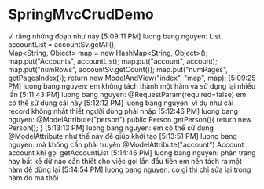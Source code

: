 # SpringMvcCrudDemo
vì răng những đoạn như này
[5:09:11 PM] luong bang nguyen: List<Account> accountList = accountSv.getAll();  
		Map<String, Object> map = new HashMap<String, Object>();
		map.put("Accounts", accountList);
		map.put("account", account);
		map.put("numRows", accountSv.getCount());
		map.put("numPages", getPagesIndex()); 
		return new ModelAndView("index", "map", map);
[5:09:25 PM] luong bang nguyen: em không tách thành một hàm và sử dụng lại nhiều lần
[5:11:43 PM] luong bang nguyen: @RequestParam(required=false) em có thể sử dụng cái này
[5:12:12 PM] luong bang nguyen: ví dụ như cái record không nhất thiết người dùng phải nhập
[5:12:46 PM] luong bang nguyen: @ModelAttribute("person")
public Person getPerson(){
    return new Person();
}
[5:13:13 PM] luong bang nguyen: em có thể sử dụng  @ModelAttribute như thế này để giúp khởi tạo
[5:13:51 PM] luong bang nguyen: mà không cần phải truyền @ModelAttribute("account") Account account khi gọi getAccountList
[5:14:46 PM] luong bang nguyen: phân trang hay bất kể dữ nào cần thiết cho việc gọi lần đầu tiên em nên tách ra một hàm để dùng lại
[5:14:54 PM] luong bang nguyen: có gì thì chỉ sửa lại trong hàm đó mà thôi
